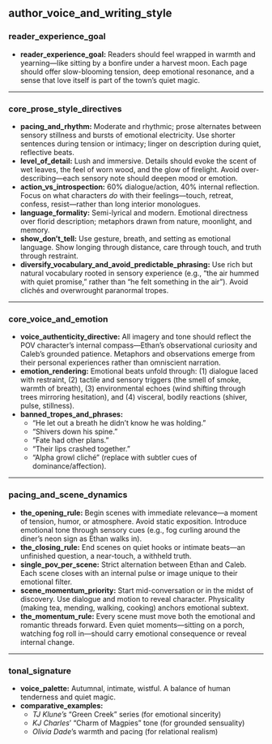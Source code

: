 ## author_voice_and_writing_style

### reader_experience_goal
* **reader_experience_goal:** Readers should feel wrapped in warmth and yearning—like sitting by a bonfire under a harvest moon. Each page should offer slow-blooming tension, deep emotional resonance, and a sense that love itself is part of the town’s quiet magic.

---

### core_prose_style_directives
* **pacing_and_rhythm:** Moderate and rhythmic; prose alternates between sensory stillness and bursts of emotional electricity. Use shorter sentences during tension or intimacy; linger on description during quiet, reflective beats.  
* **level_of_detail:** Lush and immersive. Details should evoke the scent of wet leaves, the feel of worn wood, and the glow of firelight. Avoid over-describing—each sensory note should deepen mood or emotion.  
* **action_vs_introspection:** 60% dialogue/action, 40% internal reflection. Focus on what characters *do* with their feelings—touch, retreat, confess, resist—rather than long interior monologues.  
* **language_formality:** Semi-lyrical and modern. Emotional directness over florid description; metaphors drawn from nature, moonlight, and memory.  
* **show_don’t_tell:** Use gesture, breath, and setting as emotional language. Show longing through distance, care through touch, and truth through restraint.  
* **diversify_vocabulary_and_avoid_predictable_phrasing:** Use rich but natural vocabulary rooted in sensory experience (e.g., “the air hummed with quiet promise,” rather than “he felt something in the air”). Avoid clichés and overwrought paranormal tropes.

---

### core_voice_and_emotion
* **voice_authenticity_directive:** All imagery and tone should reflect the POV character’s internal compass—Ethan’s observational curiosity and Caleb’s grounded patience. Metaphors and observations emerge from their personal experiences rather than omniscient narration.  
* **emotion_rendering:** Emotional beats unfold through: (1) dialogue laced with restraint, (2) tactile and sensory triggers (the smell of smoke, warmth of breath), (3) environmental echoes (wind shifting through trees mirroring hesitation), and (4) visceral, bodily reactions (shiver, pulse, stillness).  
* **banned_tropes_and_phrases:**  
  - “He let out a breath he didn’t know he was holding.”  
  - “Shivers down his spine.”  
  - “Fate had other plans.”  
  - “Their lips crashed together.”  
  - “Alpha growl cliché” (replace with subtler cues of dominance/affection).  

---

### pacing_and_scene_dynamics
* **the_opening_rule:** Begin scenes with immediate relevance—a moment of tension, humor, or atmosphere. Avoid static exposition. Introduce emotional tone through sensory cues (e.g., fog curling around the diner’s neon sign as Ethan walks in).  
* **the_closing_rule:** End scenes on quiet hooks or intimate beats—an unfinished question, a near-touch, a withheld truth.  
* **single_pov_per_scene:** Strict alternation between Ethan and Caleb. Each scene closes with an internal pulse or image unique to their emotional filter.  
* **scene_momentum_priority:** Start mid-conversation or in the midst of discovery. Use dialogue and motion to reveal character. Physicality (making tea, mending, walking, cooking) anchors emotional subtext.  
* **the_momentum_rule:** Every scene must move both the emotional and romantic threads forward. Even quiet moments—sitting on a porch, watching fog roll in—should carry emotional consequence or reveal internal change.

---

### tonal_signature
* **voice_palette:** Autumnal, intimate, wistful. A balance of human tenderness and quiet magic.  
* **comparative_examples:**  
  - *TJ Klune’s* “Green Creek” series (for emotional sincerity)  
  - *KJ Charles*’ “Charm of Magpies” tone (for grounded sensuality)  
  - *Olivia Dade*’s warmth and pacing (for relational realism)